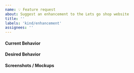 ```yaml
---
name: 💡 Feature request
about: Suggest an enhancement to the Lets go shop website
title: ''
labels: 'kind/enhancement'
assignees: ''
---
```

#### Current Behavior
<!-- A brief description of what the problem is. (e.g. I need to be able to...) -->

#### Desired Behavior
<!-- A brief description of the enhancement. -->

#### Screenshots / Mockups
<!-- Add any other context or screenshots about the feature request here. -->
